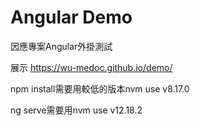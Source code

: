 # Angular Demo

因應專案Angular外掛測試

展示 https://wu-medoc.github.io/demo/

npm install需要用較低的版本nvm use v8.17.0

ng serve需要用nvm use v12.18.2
